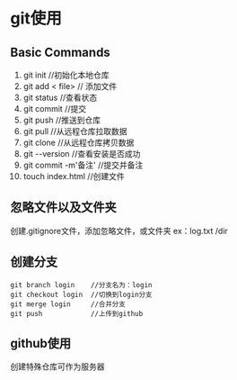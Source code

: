 # git使用

## Basic Commands
1. git init         //初始化本地仓库
2. git add < file>  // 添加文件
3. git status       //查看状态
4. git commit       //提交
5. git push         //推送到仓库
6. git pull         //从远程仓库拉取数据
7. git clone        //从远程仓库拷贝数据
8. git --version //查看安装是否成功
9. git commit -m'备注' //提交并备注
10. touch index.html    //创建文件

## 忽略文件以及文件夹
创建.gitignore文件，添加忽略文件，或文件夹
ex：log.txt
    /dir

 ## 创建分支
    git branch login    //分支名为：login
    git checkout login  //切换到login分支
    git merge login     //合并分支
    git push            //上传到github


## github使用
创建特殊仓库可作为服务器
